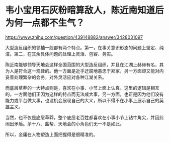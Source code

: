 # 韦小宝用石灰粉暗算敌人，陈近南知道后为何一点都不生气？

https://www.zhihu.com/question/439148882/answer/3428031097

大型造反组织的领袖一般都有两个特点。第一，在事关意识形态的问题上坚定、纯洁。第二，在其余具体问题的处理上灵活、包容、务实。

陈近南能够领导天地会这样全国范围的大型造反组织，并且在江湖上赫赫有名，其为人是符合这一规律的。他一方面是近乎迂腐地愚忠于郑家，另一方面却又能对内妥善处理繁杂的会务，对外灵活应对各种江湖关系。

而底层草莽的一大特点则是，喜欢在小事、小节上面上认真。这里的逻辑是相互的。一方面他们正因为这样的特点而无法成大事，另一方面，也正是因为他们没有能力或平台做大事，也没机会展现自己的大义，所以不得不在小事上展示自己的英雄主义。

当然，也不仅是底层草莽，整个底层老百姓都喜欢在小事小节上钻牛角尖，并因此闹出矛盾。茅十八、盐帮、天地会的小角色们无一不是如此。

所以，金庸在人物塑造上面把握得是很精准的。